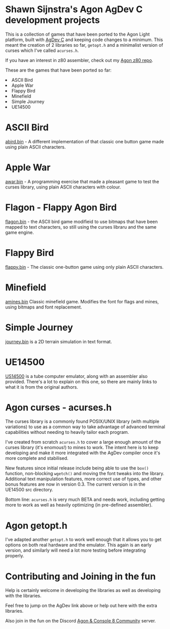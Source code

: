 # Shawn Sijnstra's Agon AgDev C development projects
This is a collection of games that have been ported to the Agon Light platform, built with [AgDev C](https://github.com/pcawte/AgDev) and keeping code changes to a minimum. This meant the creation of 2 libraries so far, `getopt.h` and a minimalist version of curses which I've called `acurses.h`.

If you have an interest in z80 assembler, check out my [Agon z80 repo](https://github.com/sijnstra/agon-projects/).

These are the games that have been ported so far:
<li>ASCII Bird</li>
<li>Apple War</li>
<li>Flappy Bird</li>
<li>Minefield</li>
<li>Simple Journey</li>
<li>UE14500</li>

# ASCII Bird
[abird.bin](https://github.com/sijnstra/agdev-projects/tree/main/abird) - A different implementation of that classic one button game made using plain ASCII characters.

# Apple War
[awar.bin](https://github.com/sijnstra/agdev-projects/tree/main/apple) - A programming exercise that made a pleasant game to test the curses library, using plain ASCII characters with colour.

# Flagon - Flappy Agon Bird
[flagon.bin](https://github.com/sijnstra/agdev-projects/tree/main/flagon) - the ASCII bird game modifieid to use bitmaps that have been mapped to text characters, so still using the curses libraru and the same game engine.

# Flappy Bird
[flappy.bin](https://github.com/sijnstra/agdev-projects/tree/main/flappy) - The classic one-button game using only plain ASCII characters.

# Minefield
[amines.bin](https://github.com/sijnstra/agdev-projects/tree/main/mines) Classic minefield game. Modifies the font for flags and mines, using bitmaps and font replacement.

# Simple Journey
[journey.bin](https://github.com/sijnstra/agdev-projects/tree/main/simple) is a 2D terrain simulation in text format.

# UE14500
[US14500](https://github.com/sijnstra/agdev-projects/tree/main/simple) is a tube computer emulator, along with an assembler also provided. There's a lot to explain on this one, so there are mainly links to what it is from the original authors.

# Agon curses - acurses.h
The curses library is a commonly found POSIX/UNIX library (with multiple variations) to use as a common way to take advantage of advanced terminal capabilities without needing to heavily tailor each program.

I've created from scratch `acurses.h` to cover a large enough amount of the curses library (it's enomous!) to mines to work. The intent here is to keep developing and make it more integrated with the AgDev compiler once it's more complete and stabilised.

New features since initial release include being able to use the `box()` function, non-blocking `wgetch()` and moving the font tweaks into the library. Additional text manipulation features, more correct use of types, and other bonus features are now in version 0.3. The current version is in the UE14500 src directory.

Bottom line: `acurses.h` is very much BETA and needs work, including getting more to work as well as heavily optimizing (in pre-defined assembler).

# Agon getopt.h
I've adapted another `getopt.h` to work well enough that it allows you to get options on both real hardware and the emulator. This again is an early version, and similarly will need a lot more testing before integrating properly.

# Contributing and Joining in the fun
Help is certainly welcome in developing the libraries as well as developing with the libraries.

Feel free to jump on the AgDev link above or help out here with the extra libraries.

Also join in the fun on the Discord [Agon & Console 8 Community](https://discord.gg/2EqfBmWUyz) server.
